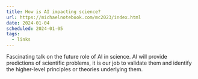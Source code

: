 ```yaml
---
title: How is AI impacting science?
url: https://michaelnotebook.com/mc2023/index.html
date: 2024-01-04
scheduled: 2024-01-05
tags:
  - links
---
```


Fascinating talk on the future role of AI in science. AI will provide predictions of scientific problems, it is our job to validate them and identify the higher-level principles or theories underlying them.
